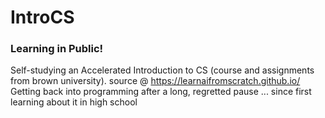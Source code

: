 # IntroCS   
### Learning in Public!
Self-studying an Accelerated Introduction to CS (course and assignments from brown university).       source @ https://learnaifromscratch.github.io/
Getting back into programming after a long, regretted pause ... since first learning about it in high school
